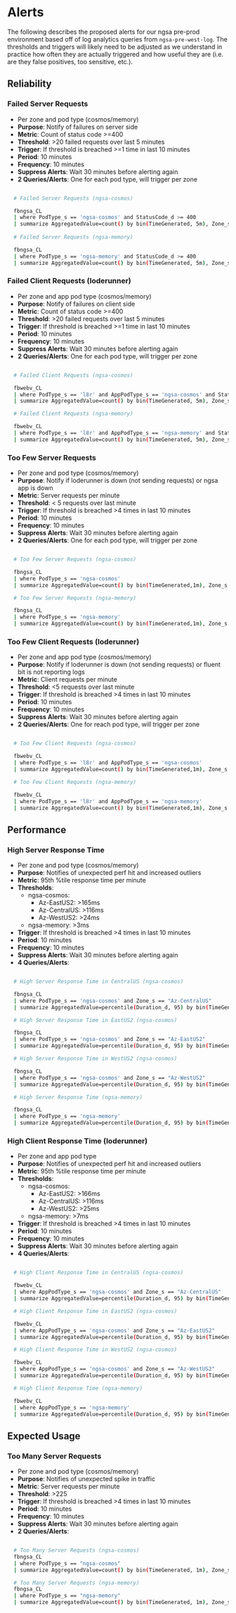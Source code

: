 
# Alerts

The following describes the proposed alerts for our ngsa pre-prod environment based off of log analytics queries from `ngsa-pre-west-log`.  The thresholds and triggers will likely need to be adjusted as we understand in practice how often they are actually triggered and how useful they are (i.e. are they false positives, too sensitive, etc.).  

## Reliability

### Failed Server Requests

- Per zone and pod type (cosmos/memory)
- **Purpose**: Notify of failures on server side
- **Metric**: Count of status code >=400
- **Threshold**: >20 failed requests over last 5 minutes
- **Trigger**: If threshold is breached >=1 time in last 10 minutes
- **Period**: 10 minutes
- **Frequency**: 10 minutes
- **Suppress Alerts**: Wait 30 minutes before alerting again
- **2 Queries/Alerts**: One for each pod type, will trigger per zone

``` bash

  # Failed Server Requests (ngsa-cosmos)

  fbngsa_CL
  | where PodType_s == 'ngsa-cosmos' and StatusCode_d >= 400
  | summarize AggregatedValue=count() by bin(TimeGenerated, 5m), Zone_s
  
  # Failed Server Requests (ngsa-memory)

  fbngsa_CL
  | where PodType_s == 'ngsa-memory' and StatusCode_d >= 400
  | summarize AggregatedValue=count() by bin(TimeGenerated, 5m), Zone_s

```

### Failed Client Requests (loderunner)

- Per zone and app pod type (cosmos/memory)
- **Purpose**: Notify of failures on client side
- **Metric**: Count of status code >=400
- **Threshold**: >20 failed requests over last 5 minutes
- **Trigger**: If threshold is breached >=1 time in last 10 minutes
- **Period**: 10 minutes
- **Frequency**: 10 minutes
- **Suppress Alerts**: Wait 30 minutes before alerting again
- **2 Queries/Alerts**: One for each pod type, will trigger per zone

```bash

  # Failed Client Requests (ngsa-cosmos)

  fbwebv_CL
  | where PodType_s == 'l8r' and AppPodType_s == 'ngsa-cosmos' and StatusCode_d >= 400
  | summarize AggregatedValue=count() by bin(TimeGenerated, 5m), Zone_s

  # Failed Client Requests (ngsa-memory)

  fbwebv_CL
  | where PodType_s == 'l8r' and AppPodType_s == 'ngsa-memory' and StatusCode_d >= 400
  | summarize AggregatedValue=count() by bin(TimeGenerated, 5m), Zone_s

```

### Too Few Server Requests

- Per zone and pod type (cosmos/memory)
- **Purpose**: Notify if loderunner is down (not sending requests) or ngsa app is down
- **Metric**: Server requests per minute
- **Threshold**: < 5 requests over last minute
- **Trigger**: If threshold is breached >4 times in last 10 minutes
- **Period**: 10 minutes
- **Frequency**: 10 minutes
- **Suppress Alerts**: Wait 30 minutes before alerting again
- **2 Queries/Alerts**: One for each pod type, will trigger per zone

```bash

  # Too Few Server Requests (ngsa-cosmos)

  fbngsa_CL
  | where PodType_s == 'ngsa-cosmos'
  | summarize AggregatedValue=count() by bin(TimeGenerated,1m), Zone_s

  # Too Few Server Requests (ngsa-memory)

  fbngsa_CL 
  | where PodType_s == 'ngsa-memory'
  | summarize AggregatedValue=count() by bin(TimeGenerated,1m), Zone_s

```

### Too Few Client Requests (loderunner)

- Per zone and app pod type (cosmos/memory)
- **Purpose**: Notify if loderunner is down (not sending requests) or fluent bit is not reporting logs
- **Metric**: Client requests per minute
- **Threshold**: <5 requests over last minute
- **Trigger**: If threshold is breached >4 times in last 10 minutes
- **Period**: 10 minutes
- **Frequency**: 10 minutes
- **Suppress Alerts**: Wait 30 minutes before alerting again
- **2 Queries/Alerts**: One for reach pod type, will trigger per zone

```bash

  # Too Few Client Requests (ngsa-cosmos)

  fbwebv_CL
  | where PodType_s == 'l8r' and AppPodType_s == 'ngsa-cosmos'
  | summarize AggregatedValue=count() by bin(TimeGenerated,1m), Zone_s

  # Too Few Client Requests (ngsa-memory)

  fbwebv_CL 
  | where PodType_s == 'l8r' and AppPodType_s == 'ngsa-memory'
  | summarize AggregatedValue=count() by bin(TimeGenerated,1m), Zone_s

```

## Performance

### High Server Response Time

- Per zone and pod type (cosmos/memory)
- **Purpose**: Notifies of unexpected perf hit and increased outliers
- **Metric**: 95th %tile response time per minute
- **Thresholds**:
  - ngsa-cosmos:
    - Az-EastUS2: >165ms
    - Az-CentralUS: >116ms
    - Az-WestUS2: >24ms
  - ngsa-memory: >3ms
- **Trigger**: If threshold is breached >4 times in last 10 minutes
- **Period**: 10 minutes
- **Frequency**: 10 minutes
- **Suppress Alerts**: Wait 30 minutes before alerting again
- **4 Queries/Alerts**:

```bash

  # High Server Response Time in CentralUS (ngsa-cosmos)

  fbngsa_CL
  | where PodType_s == 'ngsa-cosmos' and Zone_s == "Az-CentralUS"
  | summarize AggregatedValue=percentile(Duration_d, 95) by bin(TimeGenerated, 1m)

  # High Server Response Time in EastUS2 (ngsa-cosmos)

  fbngsa_CL
  | where PodType_s == 'ngsa-cosmos' and Zone_s == "Az-EastUS2"
  | summarize AggregatedValue=percentile(Duration_d, 95) by bin(TimeGenerated, 1m)

  # High Server Response Time in WestUS2 (ngsa-cosmos)

  fbngsa_CL
  | where PodType_s == 'ngsa-cosmos' and Zone_s == "Az-WestUS2"
  | summarize AggregatedValue=percentile(Duration_d, 95) by bin(TimeGenerated, 1m)

  # High Server Response Time (ngsa-memory)

  fbngsa_CL
  | where PodType_s == 'ngsa-memory'
  | summarize AggregatedValue=percentile(Duration_d, 95) by bin(TimeGenerated, 1m), Zone_s

```

### High Client Response Time (loderunner)

- Per zone and app pod type
- **Purpose**: Notifies of unexpected perf hit and increased outliers
- **Metric**: 95th %tile response time per minute
- **Thresholds**:
  - ngsa-cosmos:
    - Az-EastUS2: >166ms
    - Az-CentralUS: >116ms
    - Az-WestUS2: >25ms
  - ngsa-memory: >7ms
- **Trigger**: If threshold is breached >4 times in last 10 minutes
- **Period**: 10 minutes
- **Frequency**: 10 minutes
- **Suppress Alerts**: Wait 30 minutes before alerting again
- **4 Queries/Alerts**:

```bash

  # High Client Response Time in CentralUS (ngsa-cosmos)

  fbwebv_CL
  | where AppPodType_s == 'ngsa-cosmos' and Zone_s == "Az-CentralUS"
  | summarize AggregatedValue=percentile(Duration_d, 95) by bin(TimeGenerated, 1m)

  # High Client Response Time in EastUS2 (ngsa-cosmos)

  fbwebv_CL
  | where AppPodType_s == 'ngsa-cosmos' and Zone_s == "Az-EastUS2"
  | summarize AggregatedValue=percentile(Duration_d, 95) by bin(TimeGenerated, 1m)

  # High Client Response Time in WestUS2 (ngsa-cosmos)

  fbwebv_CL
  | where AppPodType_s == 'ngsa-cosmos' and Zone_s == "Az-WestUS2"
  | summarize AggregatedValue=percentile(Duration_d, 95) by bin(TimeGenerated, 1m)

  # High Client Response Time (ngsa-memory)

  fbwebv_CL
  | where AppPodType_s == 'ngsa-memory'
  | summarize AggregatedValue=percentile(Duration_d, 95) by bin(TimeGenerated, 1m), Zone_s

```

## Expected Usage

### Too Many Server Requests

- Per zone and pod type (cosmos/memory)
- **Purpose**: Notifies of unexpected spike in traffic
- **Metric**: Server requests per minute
- **Threshold**: >225
- **Trigger**: If threshold is breached >4 times in last 10 minutes
- **Period**: 10 minutes
- **Frequency**: 10 minutes
- **Suppress Alerts**: Wait 30 minutes before alerting again
- **2 Queries/Alerts**:

```bash

  # Too Many Server Requests (ngsa-cosmos)
  fbngsa_CL
  | where PodType_s == "ngsa-cosmos"
  | summarize AggregatedValue=count() by bin(TimeGenerated, 1m), Zone_s

  # Too Many Server Requests (ngsa-memory)
  fbngsa_CL
  | where PodType_s == "ngsa-memory"
  | summarize AggregatedValue=count() by bin(TimeGenerated, 1m), Zone_s

```
